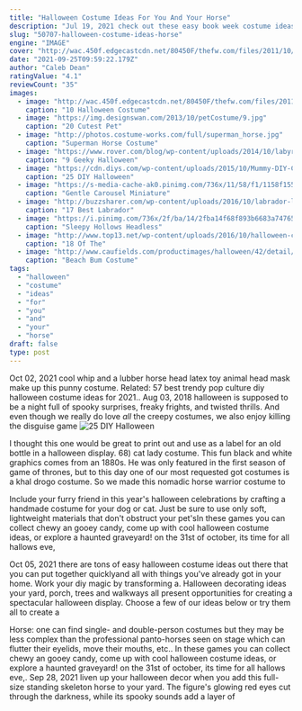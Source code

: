 ```yaml
---
title: "Halloween Costume Ideas For You And Your Horse"
description: "Jul 19, 2021 check out these easy book week costume ideas for 2021 childrens book week theme: old worlds, new worlds, other worlds book week 2021 runs from 21-27 august and this"
slug: "50707-halloween-costume-ideas-horse"
engine: "IMAGE"
cover: "http://wac.450f.edgecastcdn.net/80450F/thefw.com/files/2011/10/horsecostumes.png?w=600&h=0&zc=1&s=0&a=t&q=89"
date: "2021-09-25T09:59:22.179Z"
author: "Caleb Dean"
ratingValue: "4.1"
reviewCount: "35"
images:
  - image: "http://wac.450f.edgecastcdn.net/80450F/thefw.com/files/2011/10/horsecostumes.png?w=600&h=0&zc=1&s=0&a=t&q=89"
    caption: "10 Halloween Costume"
  - image: "https://img.designswan.com/2013/10/petCostume/9.jpg"
    caption: "20 Cutest Pet"
  - image: "http://photos.costume-works.com/full/superman_horse.jpg"
    caption: "Superman Horse Costume"
  - image: "https://www.rover.com/blog/wp-content/uploads/2014/10/labyrinth-family1.jpg"
    caption: "9 Geeky Halloween"
  - image: "https://cdn.diys.com/wp-content/uploads/2015/10/Mummy-DIY-Costume.jpg"
    caption: "25 DIY Halloween"
  - image: "https://s-media-cache-ak0.pinimg.com/736x/11/58/f1/1158f1550e86fe1cd22c1823d4bfb726.jpg"
    caption: "Gentle Carousel Miniature"
  - image: "http://buzzsharer.com/wp-content/uploads/2016/10/labrador-lion-dog-face.jpg"
    caption: "17 Best Labrador"
  - image: "https://i.pinimg.com/736x/2f/ba/14/2fba14f68f893b6683a74765a0431883--sleepy-hollow-headless-horseman-halloween-ideas.jpg"
    caption: "Sleepy Hollows Headless"
  - image: "http://www.top13.net/wp-content/uploads/2016/10/halloween-costumes-kittens-6.jpg"
    caption: "18 Of The"
  - image: "http://www.caufields.com/productimages/halloween/42/detail/54735.jpg"
    caption: "Beach Bum Costume"
tags:
  - "halloween"
  - "costume"
  - "ideas"
  - "for"
  - "you"
  - "and"
  - "your"
  - "horse"
draft: false
type: post
---
```


Oct 02, 2021 cool whip and a lubber horse head latex toy animal head mask make up this punny costume.  Related: 57 best trendy pop culture diy halloween costume ideas for 2021.. Aug 03, 2018 halloween is supposed to be a night full of spooky surprises, freaky frights, and twisted thrills. And even though we really do love *all* the creepy costumes, we also enjoy killing the disguise game
![25 DIY Halloween](https://cdn.diys.com/wp-content/uploads/2015/10/Mummy-DIY-Costume.jpg "25 DIY Halloween")

I thought this one would be great to print out and use as a label for an old bottle in a halloween display. 68) cat lady costume. This fun black and white graphics comes from an 1880s. He was only featured in the first season of game of thrones, but to this day one of our most requested got costumes is a khal drogo costume. So we made this nomadic horse warrior costume to
<!--inArticleAds-->

<!--galleryOne-->

Include your furry friend in this year's halloween celebrations by crafting a handmade costume for your dog or cat. Just be sure to use only soft, lightweight materials that don't obstruct your pet'sIn these games you can collect chewy an gooey candy, come up with cool halloween costume ideas, or explore a haunted graveyard! on the 31st of october, its time for all hallows eve,
<!--inArticleAds-->

<!--galleryTwo-->

Oct 05, 2021 there are tons of easy halloween costume ideas out there that you can put together quicklyand all with things you've already got in your home. Work your diy magic by transforming a. Halloween decorating ideas your yard, porch, trees and walkways all present opportunities for creating a spectacular halloween display. Choose a few of our ideas below or try them all to create a
<!--galleryThree-->

Horse: one can find single- and double-person costumes but they may be less complex than the professional panto-horses seen on stage which can flutter their eyelids, move their mouths, etc.. In these games you can collect chewy an gooey candy, come up with cool halloween costume ideas, or explore a haunted graveyard! on the 31st of october, its time for all hallows eve,. Sep 28, 2021 liven up your halloween decor when you add this full-size standing skeleton horse to your yard. The figure's glowing red eyes cut through the darkness, while its spooky sounds add a layer of